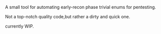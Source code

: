A small tool for automating early-recon phase trivial enums for pentesting.

Not a top-notch quality code,but rather a dirty and quick one.

currently WIP.